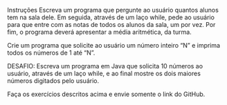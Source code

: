 Instruções
Escreva um programa que pergunte ao usuário quantos alunos tem na sala dele. Em seguida, através de um laço while, pede ao usuário para que entre com as notas de todos os alunos da sala, um por vez. Por fim, o programa deverá apresentar a média aritmética, da turma.

Crie um programa que solicite ao usuário um número inteiro “N” e imprima todos os números de 1 até “N”.

DESAFIO:
Escreva um programa em Java que solicita 10 números ao usuário, através de um laço while, e ao final mostre os dois maiores números digitados pelo usuário.

Faça os exercícios descritos acima e envie somente o link do GitHub.